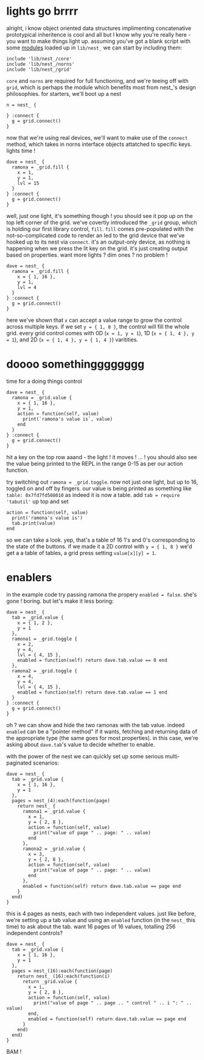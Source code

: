 # lights go brrrr

alright, i know object oriented data structures implimenting concatenative prototypical inheritence is cool and all but I know why you're really here - you want to make things light up. assuming you've got a blank script with some [modules](https://github.com/andr-ew/nest_/releases/) loaded up in `lib/nest_` we can start by including them:

```
include 'lib/nest_/core'
include 'lib/nest_/norns'
include 'lib/nest_/grid'
```

`core` and `norns` are required for full functioning, and we're teeing off with `grid`, which is perhaps the module which benefits most from nest_'s design philosophies. for starters, we'll boot up a nest

```
n = nest_ {

} :connect {
  g = grid.connect()
}
```

now that we're using real devices, we'll want to make use of the `connect` method, which takes in norns interface objects attatched to specific keys. lights time !

```
dave = nest_ {
  ramona = _grid.fill {
    x = 1,
    y = 1,
    lvl = 15
  }
} :connect {
  g = grid.connect()
}
```

well, just one light, it's something though ! you should see it pop up on the top left corner of the grid. we've covertly introduced the `_grid` group, which is holding our first library control, `fill`. `fill` comes pre-populated with the not-so-complicated code to render an led to the grid device that we've hooked up to its nest via `connect`. it's an output-only device, as nothing is happening when we press the lit key on the grid. it's just creating output based on properties. want more lights ? dim ones ? no problem !

```
dave = nest_ {
  ramona = _grid.fill {
    x = { 1, 16 },
    y = 1,
    lvl = 4
  }
} :connect {
  g = grid.connect()
}
```

here we've shown that `x` can accept a value range to grow the control across multiple keys. if we set `y = { 1, 8 }`, the control will fill the whole grid. every grid control comes with 0D (`x = 1, y = 1`), 1D (`x = { 1, 4 }, y = 1`), and 2D (`x = { 1, 4 }, y = { 1, 4 }`) varitities.

# doooo somethingggggggg

time for a doing things control

```
dave = nest_ {
  ramona = _grid.value {
    x = { 1, 16 },
    y = 1,
    action = function(self, value) 
      print(`ramona's value is`, value)
    end
  }
} :connect {
  g = grid.connect()
}
```

hit a key on the top row aaand - the light ! it moves ! ... ! you should also see the value being printed to the REPL in the range 0-15 as per our action function.

try switching out `ramona = _grid.toggle`. now not just one light, but up to 16, toggled on and off by fingers. our value is being printed as something like  `table: 0x7fd7fd508010` as indeed it is now a table. add `tab = require 'tabutil'` up top and set 
```
action = function(self, value) 
  print('ramona's value is')
  tab.print(value) 
end
```
so we can take a look. yep, that's a table of 16 1's and 0's corresponding to the state of the buttons. if we made it a 2D control with `y = { 1, 8 }` we'd get a a table of tables, a grid press setting `value[x][y] = 1`.

# enablers

in the example code try passing ramona the propery `enabled = false`. she's gone ! boring. but let's make it less boring:

```
dave = nest_ {
  tab = _grid.value {
    x = { 1, 2 },
    y = 1
  },
  ramona1 = _grid.toggle {
    x = 2,
    y = 4,
    lvl = { 4, 15 },
    enabled = function(self) return dave.tab.value == 0 end
  },
  ramona2 = _grid.toggle {
    x = 4,
    y = 4,
    lvl = { 4, 15 },
    enabled = function(self) return dave.tab.value == 1 end
  }
} :connect {
  g = grid.connect()
}
```

oh ? we can show and hide the two ramonas with the tab value. indeed `enabled` can be a "pointer method" if it wants, fetching and returning data of the appropriate type (the same goes for most properties). in this case, we're asking about `dave.tab`'s value to decide whether to enable.

with the power of the nest we can quickly set up some serious multi-paginated scenarios:

```
dave = nest_ {
  tab = _grid.value {
    x = { 1, 16 },
    y = 1
  },
  pages = nest_(4):each(function(page)
    return nest_ {
      ramona1 = _grid.value {
        x = 1,
        y = { 2, 8 },
        action = function(self, value)
          print("value of page " .. page: " .. value)
        end
      },
      ramona2 = _grid.value {
        x = 3,
        y = { 2, 8 },
        action = function(self, value)
          print("value of page " .. page: " .. value)
        end
      },
      enabled = function(self) return dave.tab.value == page end
    }
  end)
}
```

this is 4 pages as nests, each with two independent values. just like before, we're setting up a tab value and using an `enabled` function (in the `nest_` this time) to ask about the tab. want 16 pages of 16 values, totalling 256 independent controls?

```
dave = nest_ {
  tab = _grid.value {
    x = { 1, 16 },
    y = 1
  },
  pages = nest_(16):each(function(page)
    return nest_ (16):each(function(i)
      return _grid.value {
        x = i,
        y = { 2, 8 },
        action = function(self, value)
          print("value of page " .. page .. " control " .. i ": " .. value)
        end,
        enabled = function(self) return dave.tab.value == page end
      }
    end)
  end)
}
```

BAM ! 
